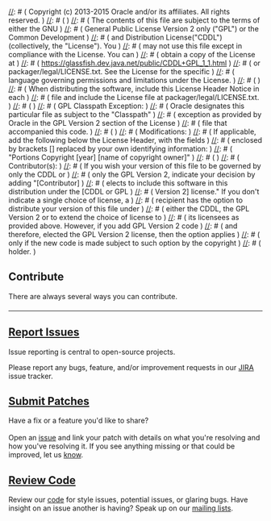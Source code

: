 [//]: # ( DO NOT ALTER OR REMOVE COPYRIGHT NOTICES OR THIS HEADER. )
[//]: # (  )
[//]: # ( Copyright (c) 2013-2015 Oracle and/or its affiliates. All rights reserved. )
[//]: # (  )
[//]: # ( The contents of this file are subject to the terms of either the GNU )
[//]: # ( General Public License Version 2 only ("GPL") or the Common Development )
[//]: # ( and Distribution License("CDDL") (collectively, the "License").  You )
[//]: # ( may not use this file except in compliance with the License.  You can )
[//]: # ( obtain a copy of the License at )
[//]: # ( https://glassfish.dev.java.net/public/CDDL+GPL_1_1.html )
[//]: # ( or packager/legal/LICENSE.txt.  See the License for the specific )
[//]: # ( language governing permissions and limitations under the License. )
[//]: # (  )
[//]: # ( When distributing the software, include this License Header Notice in each )
[//]: # ( file and include the License file at packager/legal/LICENSE.txt. )
[//]: # (  )
[//]: # ( GPL Classpath Exception: )
[//]: # ( Oracle designates this particular file as subject to the "Classpath" )
[//]: # ( exception as provided by Oracle in the GPL Version 2 section of the License )
[//]: # ( file that accompanied this code. )
[//]: # (   )
[//]: # ( Modifications: )
[//]: # ( If applicable, add the following below the License Header, with the fields )
[//]: # ( enclosed by brackets [] replaced by your own identifying information: )
[//]: # ( "Portions Copyright [year] [name of copyright owner]" )
[//]: # (  )
[//]: # ( Contributor(s): )
[//]: # ( If you wish your version of this file to be governed by only the CDDL or )
[//]: # ( only the GPL Version 2, indicate your decision by adding "[Contributor] )
[//]: # ( elects to include this software in this distribution under the [CDDL or GPL )
[//]: # ( Version 2] license."  If you don't indicate a single choice of license, a )
[//]: # ( recipient has the option to distribute your version of this file under )
[//]: # ( either the CDDL, the GPL Version 2 or to extend the choice of license to )
[//]: # ( its licensees as provided above.  However, if you add GPL Version 2 code )
[//]: # ( and therefore, elected the GPL Version 2 license, then the option applies )
[//]: # ( only if the new code is made subject to such option by the copyright )
[//]: # ( holder. )

## Contribute

<p style="margin-bottom: 20px;">There are always several ways you can contribute.</p>

---

<h2><a class="headerlink" href="http://java.net/jira/browse/HK2">
    <var class="icon-bug"></var> Report Issues
</a></h2>

Issue reporting is central to open-source projects. 

Please report any bugs, feature, and/or improvement requests in our [JIRA][jira] issue tracker.


<h2><a class="headerlink" href="scm.html">
    <var class="icon-code-fork"></var> Submit Patches
</a></h2>

Have a fix or a feature you\'d like to share?  
<br/>Open an [issue][jira] and link your patch with details on what you\'re resolving and how you\'ve resolving it.
If you see anything missing or that could be improved, let us [know][jira].


<h2><a class="headerlink" href="source-repository.html">
    <var class="icon-eye-open"></var> Review Code
</a></h2>

Review our [code][scm] for style issues, potential issues, or glaring bugs.
Have insight on an issue another is having? Speak up on our [mailing lists][list].


[jira]: http://java.net/jira/browse/HK2
[list]: mailing.html
[scm]: scm.html

